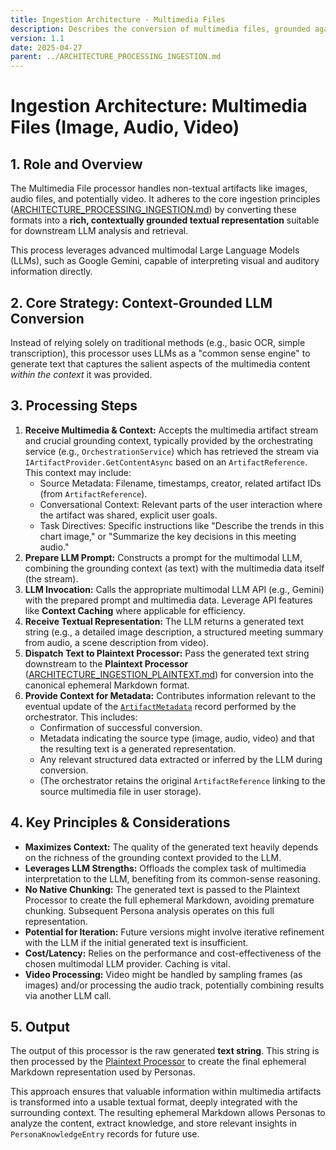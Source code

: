 ```yaml
---
title: Ingestion Architecture - Multimedia Files
description: Describes the conversion of multimedia files, grounded against substantial background context, into a canonical, faithful, and complete textual representation.
version: 1.1
date: 2025-04-27
parent: ../ARCHITECTURE_PROCESSING_INGESTION.md
---
```


# Ingestion Architecture: Multimedia Files (Image, Audio, Video)

## 1. Role and Overview

The Multimedia File processor handles non-textual artifacts like images, audio files, and potentially video. It adheres to the core ingestion principles ([ARCHITECTURE_PROCESSING_INGESTION.md](../ARCHITECTURE_PROCESSING_INGESTION.md)) by converting these formats into a **rich, contextually grounded textual representation** suitable for downstream LLM analysis and retrieval.

This process leverages advanced multimodal Large Language Models (LLMs), such as Google Gemini, capable of interpreting visual and auditory information directly.

## 2. Core Strategy: Context-Grounded LLM Conversion

Instead of relying solely on traditional methods (e.g., basic OCR, simple transcription), this processor uses LLMs as a "common sense engine" to generate text that captures the salient aspects of the multimedia content *within the context* it was provided.

## 3. Processing Steps

1.  **Receive Multimedia & Context:** Accepts the multimedia artifact stream and crucial grounding context, typically provided by the orchestrating service (e.g., `OrchestrationService`) which has retrieved the stream via `IArtifactProvider.GetContentAsync` based on an `ArtifactReference`. This context may include:
    *   Source Metadata: Filename, timestamps, creator, related artifact IDs (from `ArtifactReference`).
    *   Conversational Context: Relevant parts of the user interaction where the artifact was shared, explicit user goals.
    *   Task Directives: Specific instructions like "Describe the trends in this chart image," or "Summarize the key decisions in this meeting audio."
2.  **Prepare LLM Prompt:** Constructs a prompt for the multimodal LLM, combining the grounding context (as text) with the multimedia data itself (the stream).
3.  **LLM Invocation:** Calls the appropriate multimodal LLM API (e.g., Gemini) with the prepared prompt and multimedia data. Leverage API features like **Context Caching** where applicable for efficiency.
4.  **Receive Textual Representation:** The LLM returns a generated text string (e.g., a detailed image description, a structured meeting summary from audio, a scene description from video).
5.  **Dispatch Text to Plaintext Processor:** Pass the generated text string downstream to the **Plaintext Processor** ([ARCHITECTURE_INGESTION_PLAINTEXT.md](./ARCHITECTURE_INGESTION_PLAINTEXT.md)) for conversion into the canonical ephemeral Markdown format.
6.  **Provide Context for Metadata:** Contributes information relevant to the eventual update of the [`ArtifactMetadata`](../../../../Nucleus.Abstractions/Models/ArtifactMetadata.cs) record performed by the orchestrator. This includes:
    *   Confirmation of successful conversion.
    *   Metadata indicating the source type (image, audio, video) and that the resulting text is a generated representation.
    *   Any relevant structured data extracted or inferred by the LLM during conversion.
    *   (The orchestrator retains the original `ArtifactReference` linking to the source multimedia file in user storage).

## 4. Key Principles & Considerations

*   **Maximizes Context:** The quality of the generated text heavily depends on the richness of the grounding context provided to the LLM.
*   **Leverages LLM Strengths:** Offloads the complex task of multimedia interpretation to the LLM, benefiting from its common-sense reasoning.
*   **No Native Chunking:** The generated text is passed to the Plaintext Processor to create the full ephemeral Markdown, avoiding premature chunking. Subsequent Persona analysis operates on this full representation.
*   **Potential for Iteration:** Future versions might involve iterative refinement with the LLM if the initial generated text is insufficient.
*   **Cost/Latency:** Relies on the performance and cost-effectiveness of the chosen multimodal LLM provider. Caching is vital.
*   **Video Processing:** Video might be handled by sampling frames (as images) and/or processing the audio track, potentially combining results via another LLM call.

## 5. Output

The output of this processor is the raw generated **text string**. This string is then processed by the [Plaintext Processor](./ARCHITECTURE_INGESTION_PLAINTEXT.md) to create the final ephemeral Markdown representation used by Personas.

This approach ensures that valuable information within multimedia artifacts is transformed into a usable textual format, deeply integrated with the surrounding context. The resulting ephemeral Markdown allows Personas to analyze the content, extract knowledge, and store relevant insights in `PersonaKnowledgeEntry` records for future use.
